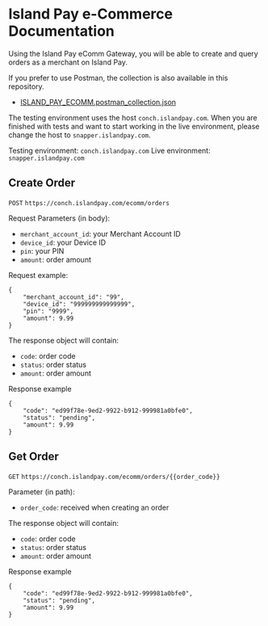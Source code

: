 # Island Pay e-Commerce Documentation

Using the Island Pay eComm Gateway, you will be able to create and query orders as a merchant on Island Pay.

If you prefer to use Postman, the collection is also available in this repository.
* [ISLAND_PAY_ECOMM.postman_collection.json](ISLAND_PAY_ECOMM.postman_collection.json)

The testing environment uses the host `conch.islandpay.com`. When you are finished with tests and want to start working in the live environment, please change the host to `snapper.islandpay.com`.

Testing environment: `conch.islandpay.com`
Live environment: `snapper.islandpay.com`

## Create Order

`POST` `https://conch.islandpay.com/ecomm/orders`

Request Parameters (in body):

* `merchant_account_id`: your Merchant Account ID
* `device_id`: your Device ID
* `pin`: your PIN
* `amount`: order amount

Request example:

```
{
	"merchant_account_id": "99",
	"device_id": "999999999999999",
	"pin": "9999",
	"amount": 9.99
}
```

The response object will contain:

* `code`: order code
* `status`: order status
* `amount`: order amount

Response example
```
{
    "code": "ed99f78e-9ed2-9922-b912-999981a0bfe0",
    "status": "pending",
    "amount": 9.99
}
```

## Get Order

`GET` `https://conch.islandpay.com/ecomm/orders/{{order_code}}`

Parameter (in path):

* `order_code`: received when creating an order

The response object will contain:

* `code`: order code
* `status`: order status
* `amount`: order amount

Response example
```
{
    "code": "ed99f78e-9ed2-9922-b912-999981a0bfe0",
    "status": "pending",
    "amount": 9.99
}
```

